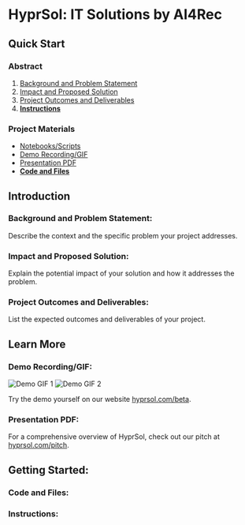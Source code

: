 # HyprSol: IT Solutions by AI4Rec

## Quick Start
### Abstract
1. [Background and Problem Statement](#background-and-problem-statement)
2. [Impact and Proposed Solution](#impact-and-proposed-solution)
3. [Project Outcomes and Deliverables](#project-outcomes-and-deliverables)
4. [**Instructions**](#instructions)
### Project Materials
- [Notebooks/Scripts](#notebooksscripts)
- [Demo Recording/GIF](#demo-recordinggif)
- [Presentation PDF](#presentation-pdf)
- [**Code and Files**](#code-and-files)

## Introduction
### Background and Problem Statement: 
Describe the context and the specific problem your project addresses.

### Impact and Proposed Solution: 
Explain the potential impact of your solution and how it addresses the problem.
### Project Outcomes and Deliverables: 
List the expected outcomes and deliverables of your project.

## Learn More 
### Demo Recording/GIF: 
![Demo GIF 1](/poc1.gif)
![Demo GIF 2](/poc2.gif)

Try the demo yourself on our website [hyprsol.com/beta](https://hyprsol.com/beta).

### Presentation PDF: 
For a comprehensive overview of HyprSol, check out our pitch at [hyprsol.com/pitch](https://hyprsol.com/pitch).


## Getting Started:
### Code and Files:



### Instructions: